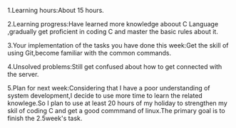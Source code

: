 1.Learning hours:About 15 hours.



2.Learning progress:Have learned more knowledge aboout C Language ,gradually get proficient in coding C and master the basic rules about it.



3.Your implementation of the tasks you have done this week:Get the skill of using Git,become familiar with the common commands.


4.Unsolved problems:Still get confused about how to get connected with the server.


5.Plan for next week:Considering that I have a poor understanding of system development,I decide to use more time to learn the related knowlege.So I plan to use at least 20 hours of my holiday to strengthen my skil of coding C and get a good commmand of linux.The primary goal is to finish the 2.5week's task.
